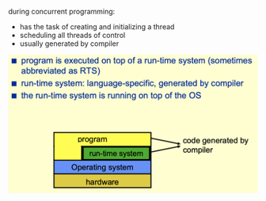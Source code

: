 during concurrent programming:
- has the task of creating and initializing a thread
- scheduling all threads of control
- usually generated by compiler

![run time system](./images/run_time_system.png)